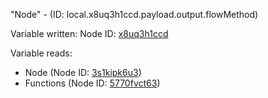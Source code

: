 "Node" - (ID: local.x8uq3h1ccd.payload.output.flowMethod)

Variable written:
Node ID: [x8uq3h1ccd](../nodes/x8uq3h1ccd.md)

Variable reads:
* Node (Node ID: [3s1kipk6u3](../nodes/3s1kipk6u3.md))
* Functions (Node ID: [5770fvct63](../nodes/5770fvct63.md))
